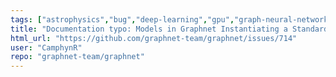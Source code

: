 ```yaml
---
tags: ["astrophysics","bug","deep-learning","gpu","graph-neural-network","high-energy-physics","machine-learning","neural-network","neutrino-oscillations","neutrino-physics","neutrinos","particle-physics","physics-analysis","python","pytorch"]
title: "Documentation typo: Models in Graphnet Instantiating a StandardModel"
html_url: "https://github.com/graphnet-team/graphnet/issues/714"
user: "CamphynR"
repo: "graphnet-team/graphnet"
---
```


